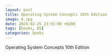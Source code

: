 ```yaml
---
layout: post
title: Operating System Concepts 10th Edition
image: 6.jpg
date: 2024-02-25 23:55:00 +0200
tags: [books, OS]
categories: books
---
```

Operating System Concepts 10th Edition